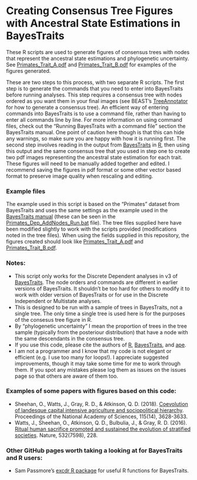 # Creating Consensus Tree Figures with Ancestral State Estimations in BayesTraits

These R scripts are used to generate figures of consensus trees with nodes that represent the ancestral state estimations and phylogenetic uncertainty. See [Primates_Trait_A.pdf](https://github.com/Joseph-Watts/BayesTraits-Discrete-Nodes-Plots/blob/master/Primates_Trait_A.pdf) and [Primates_Trait_B.pdf](https://github.com/Joseph-Watts/BayesTraits-Discrete-Nodes-Plots/blob/master/Primates_Trait_B.pdf) for examples of the figures generated.

These are two steps to this process, with two separate R scripts. The first step is to generate the commands that you need to enter into BayesTraits before running analyses. This step requires a consensus tree with nodes ordered as you want them in your final images (see BEAST’s [TreeAnnotator](http://beast.community/treeannotator) for how to generate a consensus tree). An efficient way of entering commands into BayesTraits is to use a command file, rather than having to enter all commands line by line. For more information on using command files, check out the “Running BayesTraits with a command file” section the BayesTraits manual. One point of caution here though is that this can hide any warnings, so make sure you are happy with how it is running first. 
The second step involves reading in the output from [BayesTraits](http://www.evolution.rdg.ac.uk/BayesTraits.html) in [R](http://www.cran.r-project.org/), then using this output and the same consensus tree that you used in step one to create two pdf images representing the ancestral state estimation for each trait. These figures will need to be manually added together and edited. I recommend saving the figures in pdf format or some other vector based format to preserve image quality when rescaling and editing. 

### Example files
The example used in this script is based on the “Primates” dataset from BayesTraits and uses the same settings as the example  used in the [BayesTraits manual](http://www.evolution.rdg.ac.uk/BayesTraitsV3.0.1/Files/BayesTraitsV3.Manual.pdf) (these can be seen in the [Primates_Dep_AddNodes_Run.bat](https://github.com/Joseph-Watts/BayesTraits-Discrete-Nodes-Plots/blob/master/Primates_Dep_AddNodes_Run.bat) file). The tree files supplied here have been modified slightly to work with the scripts provided (modifications noted in the tree files). When using the fields supplied in this repository, the figures created should look like [Primates_Trait_A.pdf](https://github.com/Joseph-Watts/BayesTraits-Discrete-Nodes-Plots/blob/master/Primates_Trait_A.pdf) and [Primates_Trait_B.pdf](https://github.com/Joseph-Watts/BayesTraits-Discrete-Nodes-Plots/blob/master/Primates_Trait_B.pdf).

### Notes:
* This script only works for the Discrete Dependent analyses in v3 of [BayesTraits](http://www.evolution.rdg.ac.uk/BayesTraits.html). The node orders and commands are different in earlier versions of BayesTraits. It shouldn’t be too hard for others to modify it to work with older version of BayesTraits or for use in the Discrete Independent or Multistate analyses.
* This is designed to be run with a sample of trees in BayesTraits, not a single tree. The only time a single tree is used here is for the purposes of the consesus tree figure in R. 
* By “phylogenetic uncertainty” I mean the proportion of trees in the tree sample (typically from the posteriour distribution) that have a node with the same descendants in the consensus tree.
* If you use this code, please cite the authors of [R](http://www.cran.r-project.org/), [BayesTraits](http://www.evolution.rdg.ac.uk/BayesTraits.html), and [ape](https://cran.r-project.org/web/packages/ape/index.html).
* I am not a programmer and I know that my code is not elegant or efficient (e.g. I use too many for loops!). I appreciate suggested improvements, though it may take some time for me to work through them. If you spot any mistakes please log them as issues on the issues page so that others are aware of them too. 

### Examples of some papers with figures based on this code:
* Sheehan, O., Watts, J., Gray, R. D., & Atkinson, Q. D. (2018). [Coevolution of landesque capital intensive agriculture and sociopolitical hierarchy](https://doi.org/10.1073/pnas.1714558115). Proceedings of the National Academy of Sciences, 115(14), 3628-3633.
* Watts, J., Sheehan, O., Atkinson, Q. D., Bulbulia, J., & Gray, R. D. (2016). [Ritual human sacrifice promoted and sustained the evolution of stratified societies](http://dx.doi.org/10.1038/nature17159). Nature, 532(7598), 228.

### Other GitHub pages worth taking a looking at for BayesTraits and R users:
* Sam Passmore’s [excdr R package](https://github.com/SamPassmore/excdr) for useful R functions for BayesTraits.
